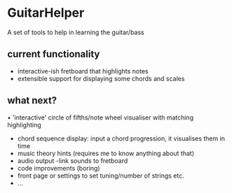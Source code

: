 # GuitarHelper
A set of tools to help in learning the guitar/bass


## current functionality

* interactive-ish fretboard that highlights notes
* extensible support for displaying some chords and scales

## what next?

• 'interactive' circle of fifths/note wheel visualiser with matching highlighting
* chord sequence display: input a chord progression, it visualises them in time
* music theory hints (requires me to know anything about that)
* audio output -link sounds to fretboard
* code improvements (boring)
* front page or settings to set tuning/number of strings etc.
* ...